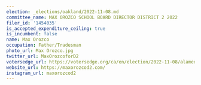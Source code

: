 ```yaml
---
election: _elections/oakland/2022-11-08.md
committee_name: MAX OROZCO SCHOOL BOARD DIRECTOR DISTRICT 2 2022
filer_id: '1454035'
is_accepted_expenditure_ceiling: true
is_incumbent: false
name: Max Orozco
occupation: Father/Tradesman
photo_url: Max Orozco.jpg
twitter_url: MaxOrozcoforD2
votersedge_url: https://votersedge.org/ca/en/election/2022-11-08/alameda-county/school-director-oakland-unified-school-district-trustee-area-2/max-orozco
website_url: https://maxorozcod2.com/
instagram_url: maxorozcod2
---
```

